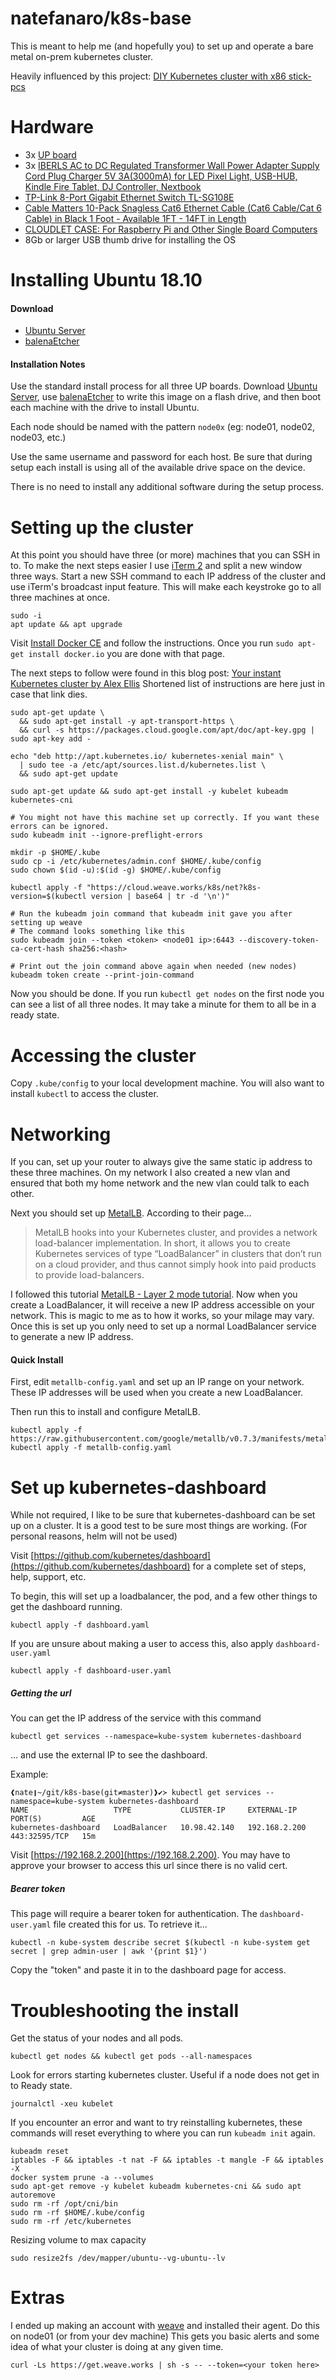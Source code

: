 # natefanaro/k8s-base

This is meant to help me (and hopefully you) to set up and operate a bare metal on-prem kubernetes cluster.

Heavily influenced by this project: [DIY Kubernetes cluster with x86 stick-pcs](https://hackernoon.com/diy-kubernetes-cluster-with-x86-stick-pcs-b0b6b879f8a7)

# Hardware

* 3x [UP board](https://up-board.org/up/specifications/)
* 3x [IBERLS AC to DC Regulated Transformer Wall Power Adapter Supply Cord Plug Charger 5V 3A(3000mA) for LED Pixel Light, USB-HUB, Kindle Fire Tablet, DJ Controller, Nextbook](https://amzn.to/2Y0RIv6)
* [TP-Link 8-Port Gigabit Ethernet Switch TL-SG108E](https://amzn.to/2Y5YdfU)
* [Cable Matters 10-Pack Snagless Cat6 Ethernet Cable (Cat6 Cable/Cat 6 Cable) in Black 1 Foot - Available 1FT - 14FT in Length](https://amzn.to/2Y5YiAe)
* [CLOUDLET CASE: For Raspberry Pi and Other Single Board Computers](https://amzn.to/2Fl0psV)
* 8Gb or larger USB thumb drive for installing the OS

# Installing Ubuntu 18.10

#### Download

* [Ubuntu Server](https://www.ubuntu.com/download/server)
* [balenaEtcher](https://www.balena.io/etcher)

#### Installation Notes

Use the standard install process for all three UP boards. Download [Ubuntu Server](https://www.ubuntu.com/download/server), use [balenaEtcher](https://www.balena.io/etcher) to write this image on a flash drive, and then boot each machine with the drive to install Ubuntu.

Each node should be named with the pattern `node0x` (eg: node01, node02, node03, etc.)

Use the same username and password for each host. Be sure that during setup each install is using all of the available drive space on the device.

There is no need to install any additional software during the setup process.

# Setting up the cluster

At this point you should have three (or more) machines that you can SSH in to. To make the next steps easier I use [iTerm 2](https://iterm2.com) and split a new window three ways. Start a new SSH command to each IP address of the cluster and use iTerm's broadcast input feature. This will make each keystroke go to all three machines at once.

    sudo -i
    apt update && apt upgrade

Visit [Install Docker CE](https://docs.docker.com/v17.09/engine/installation/linux/docker-ce/ubuntu/#install-docker-ce) and follow the instructions. Once you run `sudo apt-get install docker.io` you are done with that page.

The next steps to follow were found in this blog post: [Your instant Kubernetes cluster by Alex Ellis](https://blog.alexellis.io/your-instant-kubernetes-cluster/) Shortened list of instructions are here just in case that link dies.

    sudo apt-get update \
      && sudo apt-get install -y apt-transport-https \
      && curl -s https://packages.cloud.google.com/apt/doc/apt-key.gpg | sudo apt-key add -

    echo "deb http://apt.kubernetes.io/ kubernetes-xenial main" \
      | sudo tee -a /etc/apt/sources.list.d/kubernetes.list \
      && sudo apt-get update

    sudo apt-get update && sudo apt-get install -y kubelet kubeadm kubernetes-cni

    # You might not have this machine set up correctly. If you want these errors can be ignored.
    sudo kubeadm init --ignore-preflight-errors

    mkdir -p $HOME/.kube
    sudo cp -i /etc/kubernetes/admin.conf $HOME/.kube/config
    sudo chown $(id -u):$(id -g) $HOME/.kube/config

    kubectl apply -f "https://cloud.weave.works/k8s/net?k8s-version=$(kubectl version | base64 | tr -d '\n')"

    # Run the kubeadm join command that kubeadm init gave you after setting up weave
    # The command looks something like this
    sudo kubeadm join --token <token> <node01 ip>:6443 --discovery-token-ca-cert-hash sha256:<hash>

    # Print out the join command above again when needed (new nodes)
    kubeadm token create --print-join-command

Now you should be done. If you run `kubectl get nodes` on the first node you can see a list of all three nodes. It may take a minute for them to all be in a ready state.

# Accessing the cluster

Copy `.kube/config` to your local development machine. You will also want to install `kubectl` to access the cluster.

# Networking

If you can, set up your router to always give the same static ip address to these three machines. On my network I also created a new vlan and ensured that both my home network and the new vlan could talk to each other.

Next you should set up [MetalLB](https://metallb.universe.tf). According to their page...

> MetalLB hooks into your Kubernetes cluster, and provides a network load-balancer implementation. In short, it allows you to create Kubernetes services of type “LoadBalancer” in clusters that don’t run on a cloud provider, and thus cannot simply hook into paid products to provide load-balancers.

I followed this tutorial [MetalLB - Layer 2 mode tutorial](https://metallb.universe.tf/tutorial/layer2/). Now when you create a LoadBalancer, it will receive a new IP address accessible on your network. This is magic to me as to how it works, so your milage may vary. Once this is set up you only need to set up a normal LoadBalancer service to generate a new IP address.

#### Quick Install

First, edit `metallb-config.yaml` and set up an IP range on your network. These IP addresses will be used when you create a new LoadBalancer.

Then run this to install and configure MetalLB.

    kubectl apply -f https://raw.githubusercontent.com/google/metallb/v0.7.3/manifests/metallb.yaml
    kubectl apply -f metallb-config.yaml


# Set up kubernetes-dashboard

While not required, I like to be sure that kubernetes-dashboard can be set up on a cluster. It is a good test to be sure most things are working. (For personal reasons, helm will not be used)

Visit [https://github.com/kubernetes/dashboard](https://github.com/kubernetes/dashboard) for a complete set of steps, help, support, etc.

To begin, this will set up a loadbalancer, the pod, and a few other things to get the dashboard running.

	kubectl apply -f dashboard.yaml

If you are unsure about making a user to access this, also apply `dashboard-user.yaml`

	kubectl apply -f dashboard-user.yaml

##### Getting the url

You can get the IP address of the service with this command

	kubectl get services --namespace=kube-system kubernetes-dashboard

... and use the external IP to see the dashboard.

Example:

	❰nate❙~/git/k8s-base(git≠master)❱✔≻ kubectl get services --namespace=kube-system kubernetes-dashboard
	NAME                   TYPE           CLUSTER-IP     EXTERNAL-IP     PORT(S)         AGE
	kubernetes-dashboard   LoadBalancer   10.98.42.140   192.168.2.200   443:32595/TCP   15m

Visit [https://192.168.2.200](https://192.168.2.200). You may have to approve your browser to access this url since there is no valid cert.

##### Bearer token

This page will require a bearer token for authentication. The `dashboard-user.yaml` file created this for us. To retrieve it...

	kubectl -n kube-system describe secret $(kubectl -n kube-system get secret | grep admin-user | awk '{print $1}')

Copy the "token" and paste it in to the dashboard page for access.

# Troubleshooting the install

Get the status of your nodes and all pods.

    kubectl get nodes && kubectl get pods --all-namespaces

Look for errors starting kubernetes cluster. Useful if a node does not get in to Ready state.

    journalctl -xeu kubelet

If you encounter an error and want to try reinstalling kubernetes, these commands will reset everything to where you can run `kubeadm init` again.

    kubeadm reset
    iptables -F && iptables -t nat -F && iptables -t mangle -F && iptables -X
    docker system prune -a --volumes
    sudo apt-get remove -y kubelet kubeadm kubernetes-cni && sudo apt autoremove
    sudo rm -rf /opt/cni/bin
    sudo rm -rf $HOME/.kube/config
    sudo rm -rf /etc/kubernetes

Resizing volume to max capacity

    sudo resize2fs /dev/mapper/ubuntu--vg-ubuntu--lv

# Extras

I ended up making an account with [weave](https://weave.works) and installed their agent. Do this on node01 (or from your dev machine) This gets you basic alerts and some idea of what your cluster is doing at any given time.

    curl -Ls https://get.weave.works | sh -s -- --token=<your token here>
